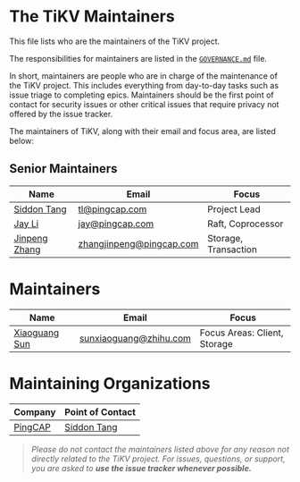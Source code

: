 # The TiKV Maintainers

This file lists who are the maintainers of the TiKV project.

The responsibilities for maintainers are listed in the [`GOVERNANCE.md`](GOVERNANCE.md) file.

In short, maintainers are people who are in charge of the maintenance of the TiKV project. This includes everything from day-to-day tasks such as issue triage to completing epics. Maintainers should be the first point of contact for security issues or other critical issues that require privacy not offered by the issue tracker.

The maintainers of TiKV, along with their email and focus area, are listed below:

## Senior Maintainers

Name | Email | Focus
----|---|---
[Siddon Tang](https://github.com/siddontang) | [tl@pingcap.com](mailto:tl@pingcap.com) | Project Lead
[Jay Li](https://github.com/busyjay) | [jay@pingcap.com](mailto:jay@pingcap.com) | Raft, Coprocessor
[Jinpeng Zhang](https://github.com/zhangjinpeng1987) | [zhangjinpeng@pingcap.com](mailto:zhangjinpeng@pingcap.com) | Storage, Transaction

# Maintainers

Name | Email | Focus
----|---|---
[Xiaoguang Sun](https://github.com/sunxiaoguang) | [sunxiaoguang@zhihu.com](mailto:sunxiaoguang@zhihu.com) | Focus Areas: Client, Storage

# Maintaining Organizations

Company | Point of Contact
----|---
[PingCAP](http://github.com/pingcap/) | [Siddon Tang](http://github.com/siddontang)

> *Please do not contact the maintainers listed above for any reason not directly related to the TiKV project. For issues, questions, or support, you are asked to **use the issue tracker whenever possible.***
